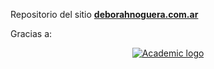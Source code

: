 
Repositorio del sitio [**deborahnoguera.com.ar**](https://www.deborahnoguera.com.ar) 

Gracias a:
<p align="center"><a href="https://sourcethemes.com/academic/" target="_blank" rel="noopener"><img src="https://sourcethemes.com/academic/img/logo_200px.png" alt="Academic logo"></a></p>


